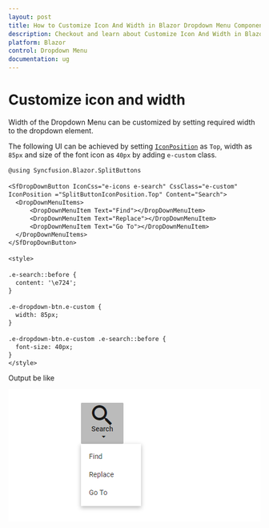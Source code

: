 ```yaml
---
layout: post
title: How to Customize Icon And Width in Blazor Dropdown Menu Component | Syncfusion
description: Checkout and learn about Customize Icon And Width in Blazor Dropdown Menu component of Syncfusion, and more details.
platform: Blazor
control: Dropdown Menu
documentation: ug
---
```


# Customize icon and width

Width of the Dropdown Menu can be customized by setting required width to the dropdown element.

The following UI can be achieved by setting [`IconPosition`](https://help.syncfusion.com/cr/blazor/Syncfusion.Blazor.SplitButtons.SfDropDownButton.html#Syncfusion_Blazor_SplitButtons_SfDropDownButton_IconPosition) as `Top`, width as `85px` and size of the font icon as `40px` by adding `e-custom` class.

```cshtml
@using Syncfusion.Blazor.SplitButtons

<SfDropDownButton IconCss="e-icons e-search" CssClass="e-custom" IconPosition ="SplitButtonIconPosition.Top" Content="Search">
  <DropDownMenuItems>
      <DropDownMenuItem Text="Find"></DropDownMenuItem>
      <DropDownMenuItem Text="Replace"></DropDownMenuItem>
      <DropDownMenuItem Text="Go To"></DropDownMenuItem>
  </DropDownMenuItems>
</SfDropDownButton>

<style>

.e-search::before {
  content: '\e724';
}

.e-dropdown-btn.e-custom {
  width: 85px;
}

.e-dropdown-btn.e-custom .e-search::before {
  font-size: 40px;
}
</style>
```

Output be like

![Button Sample](./../images/ddb-custom.png)